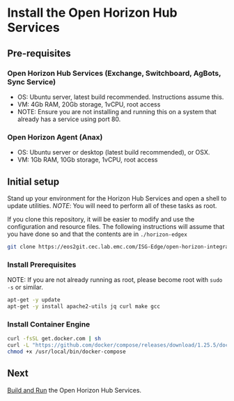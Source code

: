 # Install the Open Horizon Hub Services

## Pre-requisites

### Open Horizon Hub Services (Exchange, Switchboard, AgBots, Sync Service)
+ OS: Ubuntu server, latest build recommended.  Instructions assume this.
+ VM: 4Gb RAM, 20Gb storage, 1vCPU, root access
+ NOTE: Ensure you are not installing and running this on a system that already has a service using port 80.

### Open Horizon Agent (Anax)
+ OS: Ubuntu server or desktop (latest build recommended), or OSX.  
+ VM: 1Gb RAM, 10Gb storage, 1vCPU, root access

## Initial setup

Stand up your environment for the Horizon Hub Services and open a shell to update utilities.
*NOTE*: You will need to perform all of these tasks as root.

If you clone this repository, it will be easier to modify and use the configuration and resource files. 
The following instructions will assume that you have done so and that the contents are in `./horizon-edgex`

``` bash
git clone https://eos2git.cec.lab.emc.com/ISG-Edge/open-horizon-integration.git
```

### Install Prerequisites

NOTE: If you are not already running as root, please become root with `sudo -s` or similar.

``` bash
apt-get -y update
apt-get -y install apache2-utils jq curl make gcc
```

### Install Container Engine

``` bash
curl -fsSL get.docker.com | sh
curl -L "https://github.com/docker/compose/releases/download/1.25.5/docker-compose-$(uname -s)-$(uname -m)" -o /usr/local/bin/docker-compose
chmod +x /usr/local/bin/docker-compose
```

## Next

[Build and Run](02-build-and-run-horizon.md) the Open Horizon Hub Services.
